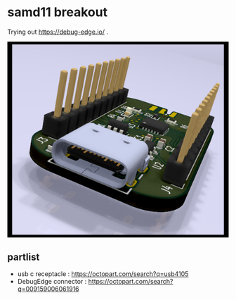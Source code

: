 # samd11 breakout

Trying out https://debug-edge.io/ .

![3d render](samd11-breakout_3d.png)

## partlist

- usb c receptacle : https://octopart.com/search?q=usb4105
- DebugEdge connector : https://octopart.com/search?q=009159006061916
